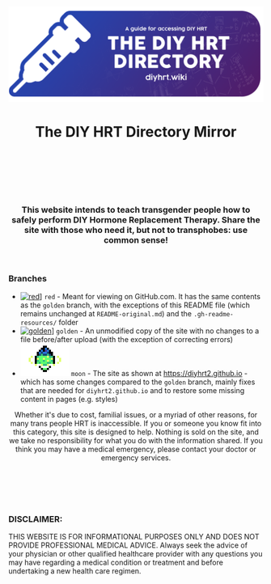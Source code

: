 [![readmebanner](https://raw.githubusercontent.com/diyhrt2/diyhrt2.github.io/red/images/readmebanner.png)](#)
<h1 align="center">The DIY HRT Directory Mirror </br> 
<br/><br/></h1>

<br/>
<h3 align="center">This website intends to teach transgender people how to safely perform DIY Hormone Replacement Therapy. Share the site with those who need it, but not to transphobes: use common sense!</h3>
<br/>

### Branches
* [![red](https://raw.githubusercontent.com/diyhrt2/diyhrt2.github.io/red/.gh-readme-resources/red.gif)](#)] `red` - Meant for viewing on GitHub.com. It has the same contents as the `golden` branch, with the exceptions of this README file (which remains unchanged at `README-original.md`) and the `.gh-readme-resources/` folder
* [![golden](https://raw.githubusercontent.com/diyhrt2/diyhrt2.github.io/red/.gh-readme-resources/golden.gif)](#)] `golden` - An unmodified copy of the site with no changes to a file before/after upload (with the exception of correcting errors)
* [![moon](https://raw.githubusercontent.com/diyhrt2/diyhrt2.github.io/red/.gh-readme-resources/moon.gif)](#) `moon` - The site as shown at https://diyhrt2.github.io - which has some changes compared to the `golden` branch, mainly fixes that are needed for `diyhrt2.github.io` and to restore some missing content in pages (e.g. styles)

<p align="center">
Whether it's due to cost, familial issues, or a myriad of other reasons, for many trans people HRT is inaccessible. If you or someone you know fit into this category, this site is designed to help. Nothing is sold on the site, and we take no responsibility for what you do with the information shared. If you think you may have a medical emergency, please contact your doctor or emergency services.<br/><br/></p>

##

<br/>
<br/>

### DISCLAIMER:
 THIS WEBSITE IS FOR INFORMATIONAL PURPOSES ONLY AND DOES NOT PROVIDE PROFESSIONAL MEDICAL ADVICE. Always seek the advice of your physician or other qualified healthcare provider with any questions you may have regarding a medical condition or treatment and before undertaking a new health care regimen.
